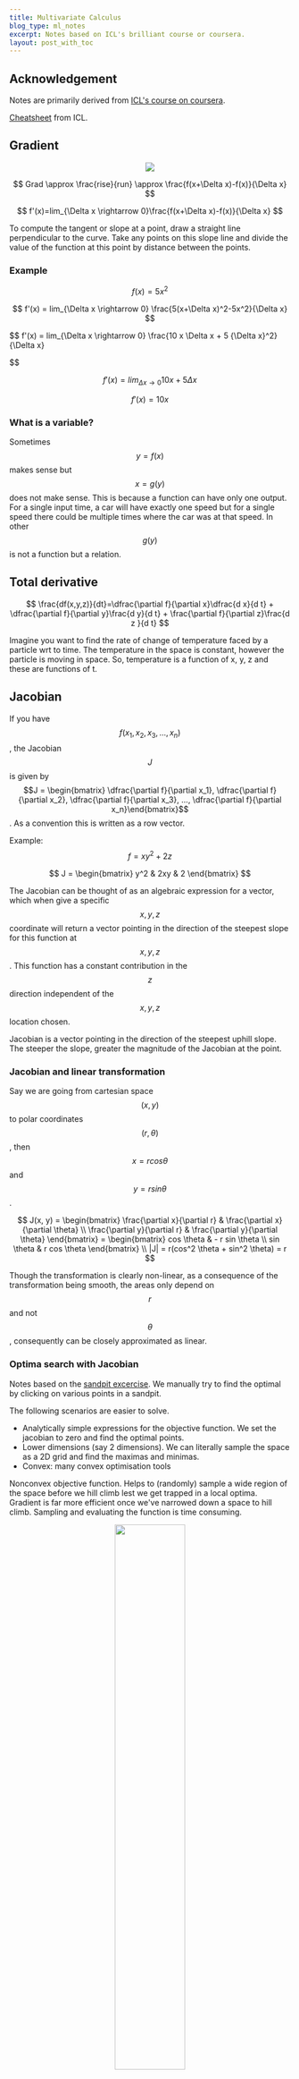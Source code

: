 ```yaml
---
title: Multivariate Calculus
blog_type: ml_notes
excerpt: Notes based on ICL's brilliant course or coursera.
layout: post_with_toc
---
```


## Acknowledgement
Notes are primarily derived from [ICL's course on coursera](https://www.coursera.org/learn/multivariate-calculus-machine-learning/home/welcome).

[Cheatsheet](/assets/Docs/posts/ml_notes/mv-calc-cheat-sheet.pdf) from ICL.

## Gradient 
<center>
<img src="/assets/Images/posts/ml_notes/gradient-basics.png" />
</center>

$$
Grad \approx \frac{rise}{run} \approx \frac{f(x+\Delta x)-f(x)}{\Delta x}
$$

$$
f'(x)=lim_{\Delta x \rightarrow 0}\frac{f(x+\Delta x)-f(x)}{\Delta x}
$$

To compute the tangent or slope at a point, draw a straight line perpendicular to the curve. Take any points on this slope line and divide the value of the function at this point by distance between the points.
### Example

$$
f(x) = 5x^2
$$

$$
f'(x) = lim_{\Delta x \rightarrow 0} \frac{5(x+\Delta x)^2-5x^2}{\Delta x}
$$

$$
f'(x) = lim_{\Delta x \rightarrow 0} \frac{10 x \Delta x + 5 {\Delta x}^2}{\Delta x}

$$

$$
f'(x) = lim_{\Delta x \rightarrow 0} 10x + 5\Delta x
$$

$$
f'(x) = 10x
$$

### What is a variable?
Sometimes $$y = f(x)$$ makes sense but $$x = g(y)$$ does not make sense. This is because a function can have only one output. For a single input time, a car will have exactly one speed but for a single speed there could be multiple times where the car was at that speed. In other $$g(y)$$ is not a function but a relation.

## Total derivative

$$
\frac{df(x,y,z)}{dt}=\dfrac{\partial f}{\partial x}\dfrac{d x}{d t} + \dfrac{\partial f}{\partial y}\frac{d y}{d t} + \frac{\partial f}{\partial z}\frac{d z }{d t}
$$

Imagine you want to find the rate of change of temperature faced by a particle wrt to time. The temperature in the space is constant, however the particle is moving in space. So, temperature is a function of x, y, z and these are functions of t.

## Jacobian
If you have $$f(x_1, x_2, x_3, ..., x_n)$$, the Jacobian $$J$$ is given by $$J = \begin{bmatrix} \dfrac{\partial f}{\partial x_1}, \dfrac{\partial f}{\partial x_2}, \dfrac{\partial f}{\partial x_3}, ..., \dfrac{\partial f}{\partial x_n}\end{bmatrix}$$. As a convention this is written as a row vector.

Example:
$$
f = xy^2 + 2z
$$

$$
J = \begin{bmatrix}    y^2 & 2xy & 2 \end{bmatrix} 
$$

The Jacobian can be thought of as an algebraic expression for a vector, which when give a specific $$x, y, z$$ coordinate will return a vector pointing in the direction of the steepest slope for this function at $$x, y, z$$. This function has a constant contribution in the $$z$$ direction independent of the $$x,y,z$$ location chosen.

Jacobian is a vector pointing in the direction of the steepest uphill slope. The steeper the slope, greater the magnitude of the Jacobian at the point.

### Jacobian and linear transformation

Say we are going from cartesian space $$(x, y)$$ to polar coordinates $$(r, \theta)$$, then $$x=r cos\theta$$ and $$y = r sin \theta$$.

$$
J(x, y) = \begin{bmatrix}
    \frac{\partial x}{\partial r} & \frac{\partial x}{\partial \theta} \\
    \frac{\partial y}{\partial r} & \frac{\partial y}{\partial \theta}
\end{bmatrix} = \begin{bmatrix}
    cos \theta & - r sin \theta \\
    sin \theta & r cos \theta
\end{bmatrix} \\
|J| = r(cos^2 \theta + sin^2 \theta) = r 
$$

Though the transformation is clearly non-linear, as a consequence of the transformation being smooth, the areas only depend on $$r$$ and not $$\theta$$, consequently can be closely approximated as linear.

### Optima search with Jacobian
Notes based on the [sandpit excercise](https://www.coursera.org/learn/multivariate-calculus-machine-learning/ungradedLab/uB8GO/the-sandpit-part-2/). We manually try to find the optimal by clicking on various points in a sandpit.

The following scenarios are easier to solve.
- Analytically simple expressions for the objective function. We set the jacobian to zero and find the optimal points.
- Lower dimensions (say 2 dimensions). We can literally sample the space as a 2D grid and find the maximas and minimas.
- Convex: many convex optimisation tools

Nonconvex objective function. Helps to (randomly) sample a wide region of the space before we hill climb lest we get trapped in a local optima. Gradient is far more efficient once we've narrowed down a space to hill climb. Sampling and evaluating the function is time consuming.
<div align="center">
<a href="/assets/Images/posts/ml_notes/mvariate-calc/sandpit.png"><img src="/assets/Images/posts/ml_notes/mvariate-calc/sandpit.png" width="50%"></a>
</div>
Irregular (non-smooth) surfaces in the objective function lead to noisy gradients, making it difficult to trust the direction of steepest slope based on a single gradient.

## Hessian
Second order derivative of a function of n variables. Apply the Jacobian to the Jacobian. For the function $$f(x, y, z)$$

$$ H = \begin{bmatrix}
    \frac{\partial^2 f}{\partial x^2} & \frac{\partial^2 f}{\partial x \partial y} & \frac{\partial^2 f}{\partial x \partial z} \\
    \frac{\partial^2 f}{\partial x \partial y} & \frac{\partial^2 f}{\partial y^2} & \frac{\partial^2 f}{\partial y \partial z} \\
    \frac{\partial^2 f}{\partial x \partial z} & \frac{\partial^2 f}{\partial y \partial z} & \frac{\partial^2 f}{\partial z^2}
\end{bmatrix}$$

The Hessian is symmetric. There is [a relationship](https://stats.stackexchange.com/a/261865) between the Hessian and the covariance/fisher information matrix (outside the scope of this doc).

### Hessian examples
$$ f = x^2 + y^2 ,  J = \begin{bmatrix} 2x  & 2y \end{bmatrix} , H = \begin{bmatrix} 2 & 0 \\ 0 & 2 \end{bmatrix}, |H| =4 $$

This function clearly has circular contours with f=(0,0) being the minima. It's easy to see that at $$x=0, y=0, J =0$$, hence this has to be an optima.

> If the determinant of the hessian is positive, then the point is either a minimum or a maximum. And if the first entry of the hessian is positive, it is a minimum. If the determinant is non-positive, we have a saddle point (inflection point). Example: $$x^2 - y^2$$ at $$(0, 0)$$, $$ \| H \| = -4 $$.

## Real world is painful
In real life, we often don't have an analytical form for the objective function. We instead use the finite difference method (numerical methods) to approximate the gradient/hessian at a given starting point and continue hill climbing.

Also often the space can discontinuities (RELu function). Additionally, could have rough edges leading to untrustworthy gradients.

$$ J = \begin{bmatrix}
\frac{f(x+ \Delta x, y) - f(x, y)}{\Delta x} & \frac{f(x, y + \Delta y) - f(x, y)}{\Delta y}
\end{bmatrix}$$

If $$\Delta$$ is too large it will be a bad approximation, if too small we will have numerical issues ($$\Delta f$$ will be a small divided by a small number $$\Delta x$$). One solution is to take the gradient at a few step sizes and take the average (sample around the point).

## Multivariate chain rule
Let $$f(x_1, x_2, ..., x_n) = f(\mathbf{x})$$

$$ 

\begin{align*}
\frac{d f (\mathbf{x})}{ d t } &= 
\frac{\partial f}{\partial x_1} \frac{d x_1}{dt} + \frac{\partial f}{\partial x_2} \frac{d x_2}{dt}
+ ... + \frac{\partial f}{\partial x_n} \frac{d x_n}{dt} \\
&= \begin{bmatrix}
\frac{\partial f}{\partial x_1} & \frac{\partial f}{\partial x_2} &  ...& \frac{\partial f}{\partial x_n} 
\end{bmatrix} \begin{bmatrix}
\frac{d x_1}{dt} \\
\frac{d x_2}{dt}\\
\vdots\\
\frac{d x_n}{dt}
\end{bmatrix} \\
&= \frac{\partial f}{\partial \mathbf{x}} \frac{d \mathbf{x}}{d t}\\
\frac{d f (\mathbf{x})}{ d t } &= J_f \frac{d \mathbf{x}}{d t}
\end{align*}
$$

### Chaining vectors in differentiation
Let $$f(\mathbf{x}(\mathbf{u}(t)))$$ 
$$ 
\begin{align*}
f(\mathbf{x}) &= f(x_1, x_2) \\
x(\mathbf{u})&=\begin{bmatrix}
x_1(u_1, u_2) \\
x_2(u_1, u_2)
\end{bmatrix}\\
u(t) &= \begin{bmatrix}
u_1(t) \\ u_2(t)
\end{bmatrix}\\
\frac{df}{dt} &= \frac{\partial f}{\partial \mathbf{x}}\frac{\partial \mathbf{x}}{\partial \mathbf{u}} \frac{d\mathbf{u}}{dt}\\
&= \begin{bmatrix}
\frac{\partial f}{\partial x_1} & \frac{\partial f}{\partial x_2}
\end{bmatrix} \begin{bmatrix}
\frac{\partial x_1}{\partial u_1} & \frac{\partial x_1}{\partial u_2} \\
\frac{\partial x_2}{\partial u_1} & \frac{\partial x_2}{\partial u_2} 
\end{bmatrix}
\begin{bmatrix}
\frac{d u_1}{dt} \\
\frac{d u_2}{dt}
\end{bmatrix} \\
&= J_{f\mathbf{x}} J_{\mathbf{xu}}J_{\mathbf{u}t}
\end{align*}
$$

## Backprop

Simple 1-D example

$$ \begin{align*}
a^{(1)} &= \sigma \left(w a^{(0)} +b\right) \\
C(w, b) &= (y - a^{(1)})^2\\
\frac{\partial C}{\partial w} &= \frac{\partial C}{\partial a^{(1)}} \frac{\partial a^{(1)}}{\partial w} \\
\frac{\partial C}{\partial b} &= \frac{\partial C}{\partial a^{(1)}} \frac{\partial a^{(1)}}{\partial b} \\
\end{align*}
$$

We can simplify this by

$$ \begin{align*}
z^{(1)} &= w a^{(0)} +b \\
a^{(1)} &= \sigma \left(z^{(1)}\right) \\
C(w, b) &= (y - a^{(1)})^2\\
\frac{\partial C}{\partial w} &= \frac{\partial C}{\partial a^{(1)}} \frac{\partial a^{(1)}}{\partial z^{(1)}} \frac{\partial z^{(1)}}{\partial w} \\
\frac{\partial C}{\partial b} &= \frac{\partial C}{\partial a^{(1)}}\frac{\partial a^{(1)}}{\partial z^{(1)}} \frac{\partial z^{(1)}}{\partial b} \\
\end{align*}
$$

For multivariate case

$$
\begin{align*}
\mathbf{z}^{(L)} &= \mathbf{W} \cdot \mathbf{a}^{(L-1)} + \mathbf{b^{(L)}} \\
\mathbf{a^{(L)}} &= \sigma \left(\mathbf{z^{(L)}} \right) \\
\mathbf{r} &=  \mathbf{y}-\mathbf{a^{(L)}} \\
C &= \mathbf{r}^T \cdot \mathbf{r}\\
\end{align*}
$$

For n layers,

$$
\begin{align*}
\frac{\partial C_k}{\partial \mathbf{W}^{(i)}} &= \frac{\partial C_k}{\partial 
\mathbf{a}^{(N)}} \underbrace{\frac{\partial \mathbf{a}^{(N)}}{\partial \mathbf{a}^{(N-1)}} \frac{\partial \mathbf{a}^{(N-1)}}{\partial \mathbf{a}^{(N-2)}} \ldots \frac{\partial \mathbf{a}^{(i+1)}}{\partial \mathbf{a}^{(i)}} }_{\text{from layer } N \text{ to layer } i} \frac{\partial 
\mathbf{a}^{(i)}}{\partial \mathbf{z}^{(i)}} \frac{\partial 
\mathbf{z}^{(i)}}{\partial \mathbf{W}^{(i)}} 
\end{align*}
$$

$$
\begin{align*}
J_{(m\times n)} = \frac{\partial a^{(i+1)}_{(m\times 1)}}{\partial a^{(i)}_{(n \times 1)}} &= \frac{\partial a^{(i+1)}}{\partial z^{(i+1)}} \frac{\partial z^{(i+1)}}{\partial a^{(i)}}\\
 &= \sigma'( z^{(i+1)})_{(m\times m)} W^{(i+1)}_{(m \times n)}
\end{align*}
$$

## Activation functions in NN
### Sigmoid
$$tanh$$, logistic function, $$\sigma(\mathbf{z}) = \frac{1}{1 + \exp(-\mathbf{z})}$$. For the logistic activation function, each output node is between 0-1 or can be thought of as a probability (binomial variable). However the sum of the probabilities of the last layer will clearly not be 1, each output refers to an individual probabilty or binominal variable. If you want a multi-class classifier or multinomial variable, then you can use the softmax function, $$ \tau^{(L)} = exp(z^{(L)}), \widehat{y} = \dfrac{\tau^{(L)}}{\sum_{j}\tau^{(L)}_j}$$ .


### Grad of activation functions and the Hadamard product
If we choose, tanh or logistic activation function then $$\frac{\partial \mathbf{a}}{\partial \mathbf{z}}_{(n\times n)}=\sigma'(\mathbf{z})_{(n \times n)}$$ is a diagonal matrix. This is because the activation of the i-th node of the output layer only depends on the $$z_i$$. We can get away without constructing the diagonal matrix.


$$
\begin{align*}
\frac{\partial C}{\partial \mathbf{z}^{(L)}}_{(n\times 1)} &=  \frac{\partial C}{\partial \mathbf{a}^{(L)}}_{(n\times 1)} \odot tr\left(\frac{\partial \mathbf{a}^{(L)}}{\partial \mathbf{z}^{(L)}}_{(n\times n)}\right) \\
&=   \left[ 2 (\mathbf{y}-\mathbf{a^{(L)}})_{(n\times 1)} \right] \odot \sigma'(\mathbf{z}^{(L)})_{(n \times 1)} 
\end{align*}
$$

The $$\odot$$ is the [**Hadamard product**](https://en.wikipedia.org/wiki/Hadamard_product_(matrices)) or the pointwise multiplication product.

(TODO): This only applies to activation functions which are not dependent on the other nodes of the input. For instance, this trick cannot be used for softmax (?).

## Optimisation: Linearlisation, Power Series and Taylor Series

### Summary
The idea here is to approximate the unknown objective function with a n-degree polynomial, usually 1st or 2nd degree polynomial. We minimise this polynomial iteratively moving closer to the minimum of the objective function. The hope is locally a smooth function behaves similar to a simpler polynomial function.

We find the $$\arg\min$$ of the polynomial by differentiating it and solving the parameters for the derivative equal to zero. For a degree-1 polynomial the minimum is where the slope ($$f'(x_0)$$) is zero. We instead move in the direction steepest downward slope with some arbitrary step-size. For a degree-2 polynomial the minimum is exactly at $$ \Delta x = \frac{f'(x_0)}{f''(x_0)}$$.
$$
\begin{align*}
g(x_0 + \Delta x) &= f(x_0) + f'(x_0)\Delta x + \frac{1}{2} f''(x_0)\Delta x^2 \\
\partial_{\Delta x} g(x_0 + \Delta x) &= \partial_{\Delta x} \left\{f(x_0) + f'(x_0)\Delta x + \frac{1}{2} f''(x_0)\Delta x^2\right\} = 0 \\
0 &= f'(x_0) + f''(x_0) \Delta x  \\
 \Delta x &= \frac{f'(x_0)}{f''(x_0)}
\end{align*}
$$

### Power series approximations
$$g(x)$$ is a power series, $$ g(x) = a+bx+bx^2+\ldots$$
Hope is to represent or approximate a general function $$f(x)$$ with a polynomial function
$$g(x)$$.
{% include image.html id="/assets/Images/posts/ml_notes/mvariate-calc/power-series.png" %}

where $$g_0(x), g_1(x), g_2(x)$$ are called the **truncated series**. These are the the
zeroth, first and second order approximations respectively.

If you have a well-behaved function (smooth, ie., continuous and infinitely differentiable), then the value of the function anywhere can be derived
by simply knowing the values of all the infinite differentials at any single point.


### Taylor series
We can derive the taylor series to follow by essentially taking a polynomial, say 
$$g(x)= ax + b$$, differentiating it once and setting it's slope to the first derivate of the
function $$f(x)$$ at a point $$x_0$$, $$a=f'(x_0)$$. Now let's take $$g(x) = ax^2 + bx + c$$, 
differentiating twice and equating the second-derivative we get $$ 2a = f''(x_0)$$. Doing this
once more we get $$(2)(3) a = f'''(x_0)$$. It's clear that the coefficient of the $$n-th$$
power of the $$g(x)$$ function is simply $$\frac{f^{(n)}(x_0)}{n!}$$.

#### 1-D

$$
f(x) = \frac{f(x) (x-a)^0}{0!} + \frac{f'(x) (x-a)^1}{1!} + \frac{f''(x) (x-a)^2}{2!} 
+ \ldots + \frac{f^{(n)}(x) (x-a)^n}{n!} + \ldots
$$

$$ f(x) = \sum_{n=0}^{\infty} \frac{f^{(n)}(a)(x-a)^n}{n!} $$

When $$a=0$$, the Taylor series becomes the **Maclaurin series**.

More often this is expressed as

$$ 
f(x + \Delta x) = \sum_{n=0}^{\infty} \frac{f^{(n)}(x)(\Delta x)^n}{n!}\\
\boxed{f(x + \Delta x) = f(x) + f'(x)\Delta x + \frac{f''(x)(\Delta x)^2}{2!} + \ldots}
$$

Rearranging,

$$
\begin{align*}
f'(x) &= \frac{f(x + \Delta x) - f(x)}{\Delta x} - \frac{f''(x)(\Delta x)}{2!} - \ldots \\
f'(x) &= \frac{f(x + \Delta x) - f(x)}{\Delta x} - O(\Delta x)
\end{align*}
$$

we can see that if we use the finite difference method to approximate the gradient
of a function (using the secant instead of the tangent), the error of our estimate of
our gradient will be of the order $$O(\Delta x)$$. This is because for the region near
$$x$$, $$\Delta x$$ is small, hence highers powers of $$\Delta x$$ and consequently higher
order differentials  will have increasingly diminishing contribution to the
value of the function near $$x$$.





#### 2-D
For a 2-D, case we can explicitly write this out

$$
\begin{align*}
f(x+\Delta x, y + \Delta y) = &f(x,y) \\
                            &+ [\partial_x f(x, y) \Delta x + \partial_y f(x, y) \Delta y] \\
                            &+ \frac{1}{2}[\partial_{xx} f(x, y) (\Delta x)^2 + 2 \partial_{xy} f(x, y) \Delta x \Delta y + \partial_{yy} f(x, y) (\Delta y)^2]\\
                            &+ \ldots
\end{align*}
$$

It's easy to see how the higher order terms will take on the binomial expansion form.

#### Multivariate
In a multivariate setting the taylor series can be extrapolates as

$$
\boxed{f(\mathbf{x} + \Delta \mathbf{x}) = f(\mathbf{x}) + \frac{1}{1!}J_f (\Delta \mathbf{x}) + \frac{1}{2!}\Delta \mathbf{x}^T H_f  \Delta \mathbf{x} + \ldots}
$$

### Newton-Raphson method

The below is just to inspire iterative methods. Do not spend too much time into understanding this.

{% include image.html id="/assets/Images/posts/ml_notes/mvariate-calc/newton-method.png" %}

This method also applies to complex roots of a function. 

#### Failure mode
If you begin your guess of the solution around a local minimum, then the iteration
will get stuck and jiggle about the minimum until it escapes by chance. Some times
this can form cycles where it will never get out.

#### With scipy
``` python
from scipy import optimize

def f(x):
    return x**2 + 2*x/3 - 7

optimize.newton(f, x0=2)
```

## Gradient descent

Let $$f(\mathbf{x})$$ be the objective function we are optimising (we want to find **_a minimum_** of this function).

### First order
We want to move in the direction of the sleepest slope downwards. This is essentially the Gradient or the Jacobian of the function at this point.

We are approximating the function with a degree one polynomial. To find the mimumum of this function, let's differentiate and set it to 0.

$$
\begin{align*}
f(\mathbf{x_0}+\Delta \mathbf{x}) &= f(\mathbf{x_0}) + \mathbf{J}\Delta \mathbf{x} \\
\partial_{\Delta \mathbf{x}} f(\mathbf{x_0}+\Delta \mathbf{x}) &= \partial_{\Delta \mathbf{x}}  \{f(\mathbf{x_0}) + \mathbf{J}\Delta \mathbf{x}\} = 0 \\
J &= 0 
\end{align*}
$$

This is redundant. We have defined the minimum is where the slope (or grad) is 0.

$$
\begin{align*}
\mathbf{x}_{new} &= \mathbf{x}_{old} - \gamma J^T_{f@{\mathbf{x}_{old}}}\\
\mathbf{x}_{new} &= \mathbf{x}_{old} - \gamma \nabla_{f@{\mathbf{x}_{old}}}
\end{align*}
$$ 
{% include image.html id="/assets/Images/posts/ml_notes/mvariate-calc/grad-descent.png" %}

Above we use the first-order approximation and follow the gradient down the slope. However since we don't know how to set the step-size $$\gamma$$ we can bounce around the optimum.

### Second order

Using the Hessian we can automatically set the step size. This would lead us to either the maximum or the minimum.

We are approximating the function with a degree two polynomial (2nd order Taylor series expansion). To find the mimumum of this function, let's differentiate and set it to 0. To make the math cleaner, let's make the Jacobian a column vector.

$$
\begin{align*}
f(\mathbf{x_0}+\Delta \mathbf{x}) &= f(\mathbf{x_0}) + \Delta \mathbf{x}^T \mathbf{J}_{f(\mathbf{x_0})} + \frac{1}{2} \Delta \mathbf{x}^T \mathbf{H}_{f(x_0)} \Delta \mathbf{x}\\
\partial_{\Delta \mathbf{x}} f(\mathbf{x_0}+\Delta \mathbf{x}) &= \partial_{\Delta \mathbf{x}}  \left\{f(\mathbf{x_0}) + \Delta \mathbf{x}^T \mathbf{J} + \frac{1}{2} \Delta \mathbf{x}^T \mathbf{H} \Delta \mathbf{x}\right\} = 0 \\
0 &= \mathbf{J} +  \mathbf{H} \Delta \mathbf{x}
\end{align*}
$$

$$\boxed{\mathbf{\Delta x} = -\mathbf{H^{-1}J}}$$

{% include image.html id="/assets/Images/posts/ml_notes/mvariate-calc/grad-descent-hessian.png" %}


### Hybrid method

If we are sufficiently close to a stationary point already, the Hessian method will find it in relatively few steps. Though in most cases, the step size is too large, and can even change the direction up hill.

We can try a hybrid method which tries the Hessian unless the step would be too big, or it would point backwards, in which case it goes back to using steepest descent.

``` python
def next_step(f, J, H) :
    gamma = 0.5
    step = -linalg.inv(H) @ J
    if step @ -J <= 0 or linalg.norm(step) > 2 :
        step = -gamma * J
    return step
```

{% include image.html id="/assets/Images/posts/ml_notes/mvariate-calc/grad-descent-hybrid.png" %}


## Lagrange multipliers & constrained optimisation
Say we have an objective function $$f(x,y)=x^2y$$ that we would like to optimise. However,
we would like to constraint to solutions which lie on the circle $$g(x,y)=x^2+y^2=a^2$$.
Lagrange noticed that this happens when the surface of the objective function $$f(x,y)$$
and the constraint function $$g(x,y)$$ just touch each other. That is the gradient of the
functions are pointing the in same or the opposite direction. Imagine a small sphere
touching either the inside or the outside of a larger sphere.

{% include image.html id="/assets/Images/posts/ml_notes/mvariate-calc/lagrange-grads.png" width="30%" %}

The above observation can be formalised as $$\nabla f = \lambda \nabla g$$, where $$\lambda$$ is
called the lagrange multiplier. In the above example

$$
\begin{align*}
f(x,y)&=x^2y \\
g(x,y)&=x^2+y^2=a^2 \\
\nabla f(x, y) &= \begin{bmatrix}
    2xy \\ x^2
\end{bmatrix} \\
\nabla g(x, y) &= \begin{bmatrix}
    2x \\ 2y
\end{bmatrix} \\
\nabla f(x, y) &= \lambda \nabla g(x, y) \\
\end{align*}
$$

$$
\begin{align}
2xy = 2x \lambda &=> \lambda = y \\
x^2 = 2\lambda y &=> x^2 = 2 y^2 => x = \pm \sqrt{2} y \\
x^2 + y^2 = a^2 &=> 3y^2 = a^2 => y \pm \sqrt{\frac{2}{3}} a
\end{align}
$$

So through the grads, we had two equations with 3 unknowns, $$x, y$$ and $$\lambda$$. But we
had one equation from the constraint $$g(x)$$.

Another way to write the above would be to find the roots of the following equation.

$$
\begin{align}
\nabla L(x, y, \lambda) = \begin{bmatrix}
    \nabla_x f(x, y) - \lambda \nabla_x g(x,y) \\
    \nabla_y f(x, y) - \lambda \nabla_y g(x,y) \\
    - g(x,y)
\end{bmatrix} &= \begin{bmatrix}
    0 \\ 0 \\ 0
\end{bmatrix}
\end{align}
$$

In other words, in a 3-D parameter space of $$(x, y, \lambda)$$ , we want to find where
$$\nabla L(x, y, \lambda)$$ goes to zero. We can find this with root finding algorithms
like Newton-Raphson.

$$\nabla \mathcal{L}$$ because it can  be written as the gradient (over 
$$x, y,$$ and $$\lambda$$) of a scalar function
$$\mathcal{L}(x, y, \lambda)= f(\mathbf{x})− \lambda g(\mathbf{x}) $$.

## Learnings from implementing gradient

Tried to gradient descent through $$\exp\left(\frac{-2x^2 + y^2 -xy}{2}\right)$$. A trick
that worked well was to scale the step size by the inverse of the norm of the gradient.
Since the Gaussian reaches an asymptote quickly away from the mode, if we start
the descent from afar, the gradient is essentially zero and the step sizes are extremely
small, whereas close the the peak the gradient is fairly strong (large). Scaling the
step size by the inverse of the gradnorm, helps move quicker.

This works here as the gradients are derived analytically with little noise
(only from floating pt precision). If we were to do this with an objective function
approximated from data, inverse scaling with the grad norm with high variance,
can throw us off track. 

<br/>

``` python
import numpy as np
from numpy import linalg

def f(x, y):
    return np.exp(-(2*x*x + y*y - x*y) / 2)

def gradf(xy):
    x, y = xy
    return np.array(
        [
            1/2 * (-4*x + y) * f(x, y),
            1/2 * (x - 2*y) * f(x, y)
        ],
    )

#########################
# Gradient descent
X = np.array([1, 1])
# History of gradient descent points. 
GDX = np.zeros((100, 2))
i = 0
while i< 100_000:
    J = gradf(X)
    # NOTE: the inverse of the grad norm, helped move out of plateaus when beginning
    # from afar.
    X = X + 0.0001 / linalg.norm(J) * gradf(X)
    if i%1000 == 0:
        GDX[i//1000,:] = X 
    i+= 1
```

{% include gradient_descent.html %}

